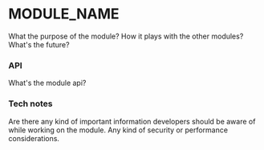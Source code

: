 # MODULE_NAME

What the purpose of the module? How it plays with the other modules? What's the future?

### API

What's the module api?

### Tech notes

Are there any kind of important information developers should be aware of while working on the module. Any kind of security or performance considerations.
